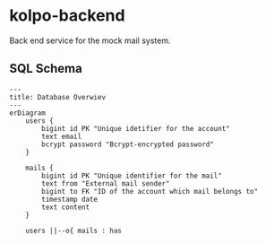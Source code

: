 # kolpo-backend
Back end service for the mock mail system.


## SQL Schema
```mermaid
---
title: Database Overwiev
---
erDiagram
    users {
        bigint id PK "Unique idetifier for the account"
        text email
        bcrypt password "Bcrypt-encrypted password"
    }

    mails {
        bigint id PK "Unique identifier for the mail"
        text from "External mail sender"
        bigint to FK "ID of the account which mail belongs to"
        timestamp date
        text content
    }

    users ||--o{ mails : has
```
